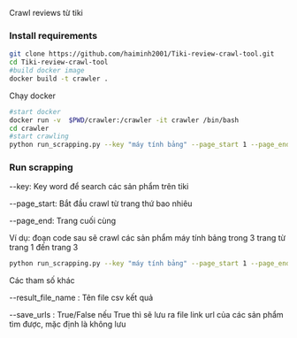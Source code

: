 Crawl reviews từ tiki

### Install requirements

```bash
git clone https://github.com/haiminh2001/Tiki-review-crawl-tool.git
cd Tiki-review-crawl-tool
#build docker image
docker build -t crawler . 
```
Chạy docker
```bash
#start docker
docker run -v  $PWD/crawler:/crawler -it crawler /bin/bash
cd crawler
#start crawling
python run_scrapping.py --key "máy tính bảng" --page_start 1 --page_end 3
```


### Run scrapping
--key: Key word để search các sản phẩm trên tiki

--page_start: Bắt đầu crawl từ trang thứ bao nhiêu

--page_end: Trang cuối cùng 

Ví dụ: đoạn code sau sẽ crawl các sản phẩm máy tính bảng trong 3 trang từ trang 1 đến trang 3
```bash
python run_scrapping.py --key "máy tính bảng" --page_start 1 --page_end 3
```
Các tham số khác

--result_file_name : Tên file csv kết quả

--save_urls : True/False nếu True thì sẽ lưu ra file link url của các sản phẩm tìm được, mặc định là không lưu
